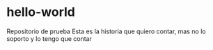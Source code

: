 # hello-world
Repositorio de prueba
Esta es la historia que quiero contar, mas no lo soporto y lo tengo que contar
